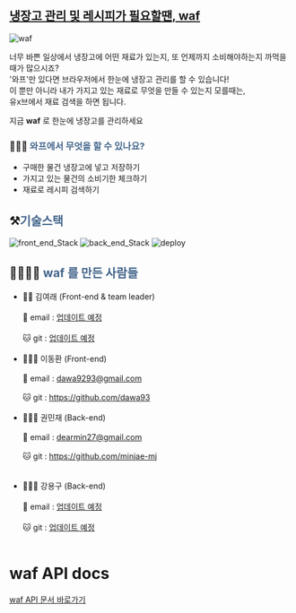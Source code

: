 ## <a href='http://waf-client.s3-website.ap-northeast-2.amazonaws.com/' target='blank'>냉장고 관리 및 레시피가 필요할땐, waf</span></a>

<img src='https://user-images.githubusercontent.com/56268052/107353053-eecc9b00-6b0f-11eb-9f0f-52b40e4caa6c.gif' alt='waf'>

<p>
  너무 바쁜 일상에서 냉장고에 어떤 재료가 있는지, 또 언제까지 소비해야하는지 까먹을때가 많으시죠? <br />
  '와프'만 있다면 브라우저에서 한눈에 냉장고 관리를 할 수 있습니다!  <br />
  이 뿐만 아니라 내가 가지고 있는 재료로 무엇을 만들 수 있는지 모를때는, <br />
  유x브에서 재료 검색을 하면 됩니다.  <br />

지금 **waf** 로 한눈에 냉장고를 관리하세요 <br>

</p>

### 🤷🏻‍♂️ <span style='color: #43658b'>와프에서 무엇을 할 수 있나요?<span>

<ul>
  <li>구매한 물건 냉장고에 넣고 저장하기</li>
  <li>가지고 있는 물건의 소비기한 체크하기</li>
  <li>재료로 레시피 검색하기</li>
</ul>

## ⚒<span style='color: #43658b'>기술스택<span>

<img src='https://user-images.githubusercontent.com/56268052/107355299-9c40ae00-6b12-11eb-8f9f-065309d56cea.png' alt='front_end_Stack'>

<img src='https://user-images.githubusercontent.com/56268052/107356544-4a008c80-6b14-11eb-8027-3037996907e7.png' alt='back_end_Stack'>

<img src='https://user-images.githubusercontent.com/56268052/107356905-c1362080-6b14-11eb-864f-7a5c33748837.png' alt='deploy'>

## 👨‍👩‍👧‍👦 <span style='color: #43658b'>waf 를 만든 사람들<span>

<ul>
  <li>
    <div>👸🏻  김여래 (Front-end & team leader)<div><br/>
    <div>📧  email : <a href=''>업데이트 예정</a></div><br/>
    <div>🐱  git : <a href=''>업데이트 예정</a></div>
  </li>
  <br/>
  <li>
    <div>👨🏻‍🎨  이동환 (Front-end)</div><br/>
    <div>📧  email :  <a href='mailto:dawa9293@gmail.com '>dawa9293@gmail.com</a></div><br/>
    <div>🐱  git : <a href='https://github.com/dawa93'>https://github.com/dawa93</a></div>
  </li>
  <br/>
  <li>
    <div>💁🏻‍♀️  권민재 (Back-end)</div><br/>
    <div>📧  email :  <a href='mailto:dearmin27@gmail.com '>dearmin27@gmail.com</a></div><br />
    <div>🐱  git : <a href='https://github.com/minjae-mj'>https://github.com/minjae-mj</a></div><br/>
  </li>
  <br/>
  <li>
    <div>👨🏻‍💻  강용구 (Back-end)</div><br/>
    <div>📧  email :  <a href=''>업데이트 예정</a></div><br />
    <div>🐱  git : <a href=''>업데이트 예정</a></div><br/>
  </li>
</ul>

# waf API docs

[waf API 문서 바로가기](https://github.com/codestates/waf-server/wiki/Waf-API-docs)
